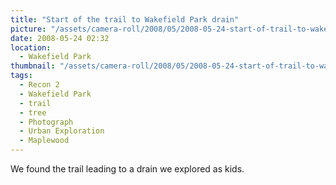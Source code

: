 ```yaml
---
title: "Start of the trail to Wakefield Park drain"
picture: "/assets/camera-roll/2008/05/2008-05-24-start-of-trail-to-wakefield-park-drain/recon-2-001.jpg"
date: 2008-05-24 02:32
location:
  - Wakefield Park
thumbnail: "/assets/camera-roll/2008/05/2008-05-24-start-of-trail-to-wakefield-park-drain/recon-2-001-thumbnail.jpg"
tags:
  - Recon 2
  - Wakefield Park
  - trail
  - tree
  - Photograph
  - Urban Exploration
  - Maplewood
---
```

We found the trail leading to a drain we explored as kids.